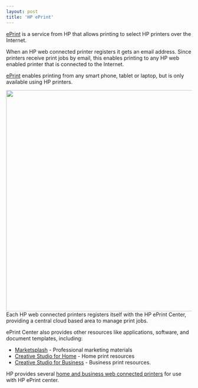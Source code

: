 ```yaml
---
layout: post
title: 'HP ePrint'
---
```

<a title="ePrint" href="http://h30495.www3.hp.com/?jumpid=in_R11549/eprintcenter">ePrint</a> is a service from HP that allows printing to select HP printers over the Internet.<p></p>
When an HP web connected printer registers it gets an email address. Since printers receive print jobs by email, this enables printing to any HP web enabled printer that is connected to the Internet.<p></p>
<a title="ePrint" href="http://h30495.www3.hp.com/?jumpid=in_R11549/eprintcenter">ePrint</a> enables printing from any smart phone, tablet or laptop, but is only available using HP printers.<p></p>
<a href="http://kinlane-productions.s3.amazonaws.com/HP-ePrint/HP-ePrint-Overview.png">
<img class="aligncenter" src="http://kinlane-productions.s3.amazonaws.com/HP-ePrint/HP-ePrint-Overview.png" alt="" width="600" />
</a>
Each HP web connected printers registers itself with the HP ePrint Center, providing a central cloud based area to manage print jobs.<p></p>
ePrint Center also provides other resources like applications, software, and document templates, including:
<ul class="mainlist">
	<li><a title="HP Marketsplash" href="https://www.marketsplash.com/marketsplash/flow/home?execution=e1s2">Marketsplash</a> - Professional marketing materials</li>
	<li><a title="HP Creative Studio for Home" href="http://www.hp.com/hho/hp_create/?jumpid=in_R11549eprintercenter">Creative Studio for Home</a> - Home print resources</li>
	<li><a title="Creative Studio for Business" href="http://www.hp.com/hho/smb_hp_create/">Creative Studio for Business</a> - Business print resources.</li>
</ul>
HP provides several <a title="HP web connected printers" href="http://www.hp.com/united-states/campaigns/2009/hho/photosmart/sites/en_us/index.html?jumpid=in_R11549_go/touchprinting#/http://www.hp.com/united-states/campaigns/2009/hho/photosmart/sites/en_us/">home and business web connected printers</a> for use with HP ePrint center.
